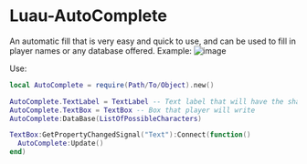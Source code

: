 # Luau-AutoComplete


An automatic fill that is very easy and quick to use, and can be used to fill in player names or any database offered.
Example:
![image](https://github.com/BlakesD/Luau-AutoComplete/assets/71955720/96e10bb8-1fc2-4fad-b117-ed98a5b94a1c)

Use:
```lua
local AutoComplete = require(Path/To/Object).new()

AutoComplete.TextLabel = TextLabel -- Text label that will have the shaddow effect
AutoComplete.TextBox = TextBox -- Box that player will write
AutoComplete:DataBase(ListOfPossibleCharacters)

TextBox:GetPropertyChangedSignal("Text"):Connect(function()
  AutoComplete:Update()
end)

